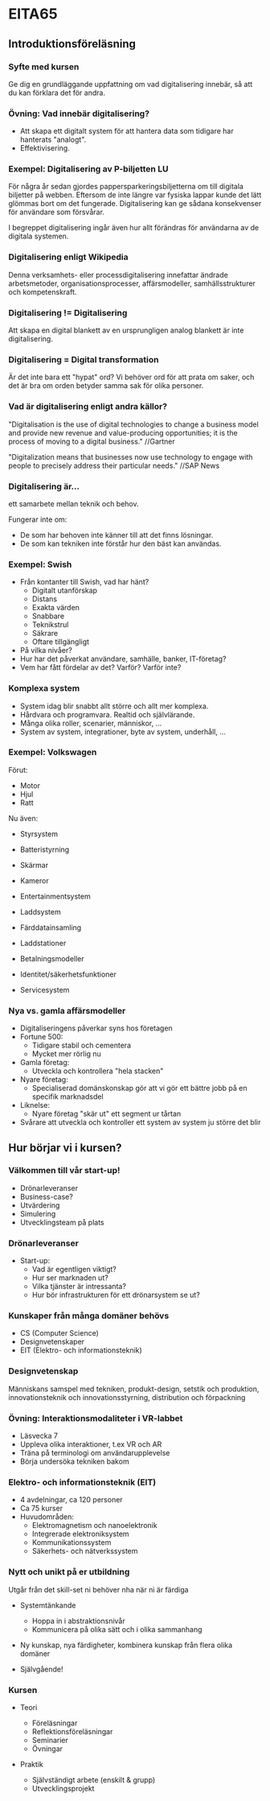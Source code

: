 # EITA65

## Introduktionsföreläsning

### Syfte med kursen

Ge dig en grundläggande uppfattning om vad digitalisering innebär, så att du kan förklara det för andra.

### Övning: Vad innebär digitalisering?

- Att skapa ett digitalt system för att hantera data som tidigare har hanterats "analogt".
- Effektivisering.

### Exempel: Digitalisering av P-biljetten LU

För några år sedan gjordes pappersparkeringsbiljetterna om till digitala biljetter på webben. Eftersom de inte längre var fysiska lappar kunde det lätt glömmas bort om det fungerade. Digitalisering kan ge sådana konsekvenser för användare som försvårar.

I begreppet digitalisering ingår även hur allt förändras för användarna av de digitala systemen.

### Digitalisering enligt Wikipedia

Denna verksamhets- eller processdigitalisering innefattar ändrade arbetsmetoder, organisationsprocesser, affärsmodeller, samhällsstrukturer och kompetenskraft.

### Digitalisering != Digitalisering

Att skapa en digital blankett av en ursprungligen analog blankett är inte digitalisering.

### Digitalisering = Digital transformation

Är det inte bara ett "hypat" ord?
Vi behöver ord för att prata om saker, och det är bra om orden betyder samma sak för olika personer.

### Vad är digitalisering enligt andra källor?

"Digitalisation is the use of digital technologies to change a business model and provide new revenue and value-producing opportunities; it is the process of moving to a digital business." //Gartner

"Digitalization means that businesses now use technology to engage with people to precisely address their particular needs." //SAP News

### Digitalisering är...

ett samarbete mellan teknik och behov.

Fungerar inte om:

- De som har behoven inte känner till att det finns lösningar.
- De som kan tekniken inte förstår hur den bäst kan användas.

### Exempel: Swish

- Från kontanter till Swish, vad har hänt?
  - Digitalt utanförskap
  - Distans
  - Exakta värden
  - Snabbare
  - Teknikstrul
  - Säkrare
  - Oftare tillgängligt
- På vilka nivåer?
- Hur har det påverkat användare, samhälle, banker, IT-företag?
- Vem har fått fördelar av det? Varför? Varför inte?

### Komplexa system

- System idag blir snabbt allt större och allt mer komplexa.
- Hårdvara och programvara. Realtid och självlärande.
- Många olika roller, scenarier, människor, ...
- System av system, integrationer, byte av system, underhåll, ...

### Exempel: Volkswagen

Förut:

- Motor
- Hjul
- Ratt

Nu även:

- Styrsystem
- Batteristyrning
- Skärmar
- Kameror
- Entertainmentsystem
- Laddsystem
- Färddatainsamling

- Laddstationer
- Betalningsmodeller
- Identitet/säkerhetsfunktioner
- Servicesystem

### Nya vs. gamla affärsmodeller

- Digitaliseringens påverkar syns hos företagen
- Fortune 500:
  - Tidigare stabil och cementera
  - Mycket mer rörlig nu
- Gamla företag:
  - Utveckla och kontrollera "hela stacken"
- Nyare företag:
  - Specialiserad domänskonskap gör att vi gör ett bättre jobb på en specifik marknadsdel
- Liknelse:
  - Nyare företag "skär ut" ett segment ur tårtan
- Svårare att utveckla och kontroller ett system av system ju större det blir

## Hur börjar vi i kursen?

### Välkommen till vår start-up!

- Drönarleveranser
- Business-case?
- Utvärdering
- Simulering
- Utvecklingsteam på plats

### Drönarleveranser

- Start-up:
  - Vad är egentligen viktigt?
  - Hur ser marknaden ut?
  - Vilka tjänster är intressanta?
  - Hur bör infrastrukturen för ett drönarsystem se ut?

### Kunskaper från många domäner behövs

- CS (Computer Science)
- Designvetenskaper
- EIT (Elektro- och informationsteknik)

### Designvetenskap

Människans samspel med tekniken, produkt-design, setstik och produktion, innovationsteknik och innovationsstyrning, distribution och förpackning

### Övning: Interaktionsmodaliteter i VR-labbet

- Läsvecka 7
- Uppleva olika interaktioner, t.ex VR och AR
- Träna på terminologi om användarupplevelse
- Börja undersöka tekniken bakom

### Elektro- och informationsteknik (EIT)

- 4 avdelningar, ca 120 personer
- Ca 75 kurser
- Huvudområden:
  - Elektromagnetism och nanoelektronik
  - Integrerade elektroniksystem
  - Kommunikationssystem
  - Säkerhets- och nätverkssystem

### Nytt och unikt på er utbildning

Utgår från det skill-set ni behöver nha när ni är färdiga

- Systemtänkande

  - Hoppa in i abstraktionsnivår
  - Kommunicera på olika sätt och i olika sammanhang

- Ny kunskap, nya färdigheter, kombinera kunskap från flera olika domäner
- Självgående!

### Kursen

- Teori

  - Föreläsningar
  - Reflektionsföreläsningar
  - Seminarier
  - Övningar

- Praktik
  - Självständigt arbete (enskilt & grupp)
  - Utvecklingsprojekt
